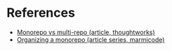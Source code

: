 # References

- [Monorepo vs multi-repo (article, thoughtworks)](https://www.thoughtworks.com/insights/blog/agile-engineering-practices/monorepo-vs-multirepo)
- [Organizing a monorepo (article series, marmicode)](https://cookbook.marmicode.io/category/scaling)
